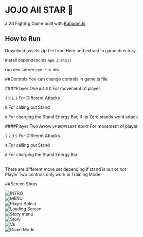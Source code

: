 # JOJO All STAR 🌟<br>
a 2d Fightng Game built with [KaboomJs ](http://kaboomjs.com/ "KaboomJs ")
<br>
## How to Run
Download assets zip file from Here and extract in game directory.

install dependencies
`npm install`

run dev server
`npm run dev`

##Controls
You can change controls in game.js file

####Player One
`W` `A` `S`  `D` For movement of player<br>

`J` `K` `L` `I` For Different Attacks<br>

`U` For calling out Stand<br>

`O` For charging the Stand Energy Bar, if its Zero stands wont attack

####Player Two
Arrow `UP` `DOWN` `LEFT`  `RIGHT` For movement of player<br>

`1` `2` `3` `5` For Different Attacks<br>

`4` For calling out Stand<br>

`6` For charging the Stand Energy Bar<br><br>

There are different move set depending if stand is out or not<br>
Player Two controls only work in Training Mode

##Screen Shots

![INTRO](https://i.imgur.com/D5sBhMR.png "INTRO")<br>
![MENU](https://i.imgur.com/Li7tsSw.png "MENU")<br>
![Player Select](https://i.imgur.com/NzxsiJD.png "Player Select")<br>
![Loading Screen](https://i.imgur.com/powiy9w.png "Loading Screen")<br>
![Story menu](https://i.imgur.com/k82dgeu.png "Story menu")<br>
![Story](https://i.imgur.com/HLHzZWU.png "Story")<br>
![Vs](https://i.imgur.com/RPapFR1.png "Vs")<br>
![Game Mode](https://i.imgur.com/pAl5fBs.png "Game Mode")
